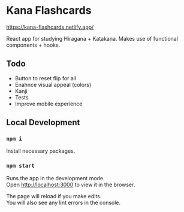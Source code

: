 <h1>Kana Flashcards</h1>

<a href="https://kana-flashcards.netlify.app/">https://kana-flashcards.netlify.app/</a>

React app for studying Hiragana + Katakana. Makes use of functional components + hooks.

## Todo

<ul>
<li>Button to reset flip for all</li>
<li>Enahnce visual appeal (colors)</li>
<li>Kanji</li>
<li>Tests</li>
<li>Improve mobile experience</li>
</ul>

## Local Development

### `npm i`

Install necessary packages.

### `npm start`

Runs the app in the development mode.<br />
Open [http://localhost:3000](http://localhost:3000) to view it in the browser.

The page will reload if you make edits.<br />
You will also see any lint errors in the console.